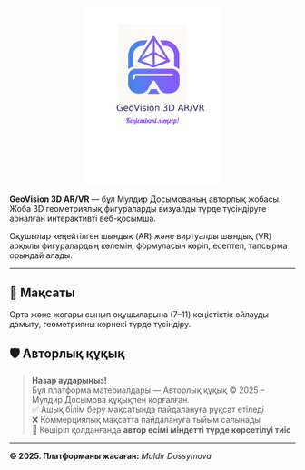 

<p align="center">
  <img src="GeoVision_Emblem_DejaVu_Recreated.png" alt="GeoVision Logo" width="240"/>
</p>

**GeoVision 3D AR/VR** — бұл Мулдир Досымованың  авторлық жобасы.  
Жоба 3D геометриялық фигураларды визуалды түрде түсіндіруге арналған интерактивті веб-қосымша.

Оқушылар кеңейтілген шындық (AR) және виртуалды шындық (VR) арқылы фигуралардың көлемін, формуласын көріп, есептеп, тапсырма орындай алады.

---

## 🎯 Мақсаты

Орта және жоғары сынып оқушыларына (7–11) кеңістіктік ойлауды дамыту, геометрияны көрнекі түрде түсіндіру.


## 🛡 Авторлық құқық

> **Назар аударыңыз!**  
> Бұл платформа материалдары — Авторлық құқық © 2025 – Мулдир Досымова құқықпен қорғалған.  
> ✅ Ашық білім беру мақсатында пайдалануға рұқсат етіледі  
> ❌ Коммерциялық мақсатта пайдалануға тыйым салынады  
> 🔁 Көшіріп қолданғанда **автор есімі міндетті түрде көрсетілуі тиіс**

---

**© 2025. Платформаны жасаған:** *Muldir Dossymova*
